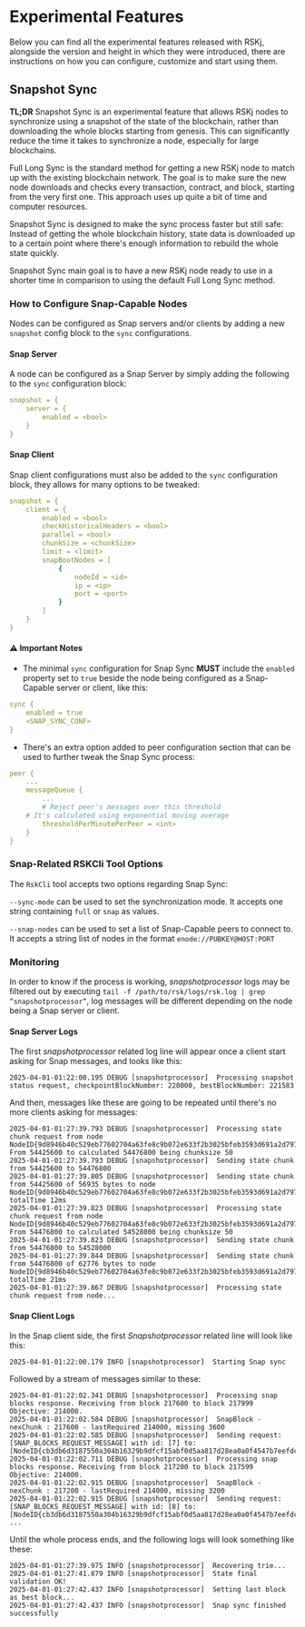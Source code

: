 # Experimental Features

Below you can find all the experimental features released with RSKj, alongside the version and
height in which they were introduced, there are instructions on how you can configure, customize
and start using them.

## Snapshot Sync

**TL;DR** Snapshot Sync is an experimental feature that allows RSKj nodes to synchronize using a
snapshot of the state of the blockchain, rather than downloading the whole blocks starting from
genesis. This can significantly reduce the time it takes to synchronize a node, especially for large
blockchains.

Full Long Sync is the standard method for getting a new RSKj node to match up with the existing
blockchain network. The goal is to make sure the new node downloads and checks every transaction,
contract, and block, starting from the very first one. This approach uses up quite a bit of time and
computer resources.

Snapshot Sync is designed to make the sync process faster but still safe: Instead of getting the
whole blockchain history, state data is downloaded up to a certain point where there's enough
information to rebuild the whole state quickly.

Snapshot Sync main goal is to have a new RSKj node ready to use in a shorter time in comparison to
using the default Full Long Sync method.

### How to Configure Snap-Capable Nodes
Nodes can be configured as Snap servers and/or clients by adding a new `snapshot` config block to the `sync` configurations.

#### Snap Server
A node can be configured as a Snap Server by simply adding the following to the `sync` configuration block:

```yaml
snapshot = {
	server = {
		enabled = <bool>
	}
}
```

#### Snap Client

Snap client configurations must also be added to the `sync` configuration block, they allows for many options to be tweaked:

```yaml
snapshot = {
	client = {
		enabled = <bool>
		checkHistoricalHeaders = <bool>
		parallel = <bool>
		chunkSize = <chunkSize>
		limit = <limit>
		snapBootNodes = [
			{
				nodeId = <id>
				ip = <ip>
				port = <port>
			}
		]
	}
}
```

#### ⚠️ Important Notes
- The minimal `sync` configuration for Snap Sync **MUST** include the `enabled` property set to `true` beside the node being configured as a Snap-Capable server or client, like this:

```yaml
sync {
	enabled = true
	<SNAP_SYNC_CONF>
}
```

- There's an extra option added to peer configuration section that can be used to further tweak the Snap Sync process:

```yaml
peer {
	...
	messageQueue {
		...
		# Reject peer's messages over this threshold
    # It's calculated using exponential moving average
		thresholdPerMinutePerPeer = <int>
	}
}
```

### Snap-Related RSKCli Tool Options

The `RskCli` tool accepts two options regarding Snap Sync:

`--sync-mode` can be used to set the synchronization mode. It accepts one string containing `full` or `snap` as values.

`--snap-nodes` can be used to set a list of Snap-Capable peers to connect to. It accepts a string list of nodes in the format `enode://PUBKEY@HOST:PORT`

### Monitoring

In order to know if the process is working, *snapshotprocessor* logs may be filtered out by executing `tail -f /path/to/rsk/logs/rsk.log | grep “snapshotprocessor”`, log messages will be different depending on the node being a Snap server or client.

#### Snap Server Logs

The first *snapshotprocessor* related log line will appear once a client start asking for Snap messages, and looks like this:

```
2025-04-01-01:22:00.195 DEBUG [snapshotprocessor]  Processing snapshot status request, checkpointBlockNumber: 220000, bestBlockNumber: 221583
```

And then, messages like these are going to be repeated until there's no more clients asking for messages:

```
2025-04-01-01:27:39.793 DEBUG [snapshotprocessor]  Processing state chunk request from node NodeID{9d8946b40c529eb77602704a63fe8c9b072e633f2b3025bfeb3593d691a2d797e4eb4a4cc3665dcb2ebc58a208e5c96b1370c05204d6e56ab96c4a99ddaee87b}. From 54425600 to calculated 54476800 being chunksize 50
2025-04-01-01:27:39.793 DEBUG [snapshotprocessor]  Sending state chunk from 54425600 to 54476800
2025-04-01-01:27:39.805 DEBUG [snapshotprocessor]  Sending state chunk from 54425600 of 56935 bytes to node NodeID{9d8946b40c529eb77602704a63fe8c9b072e633f2b3025bfeb3593d691a2d797e4eb4a4cc3665dcb2ebc58a208e5c96b1370c05204d6e56ab96c4a99ddaee87b}, totalTime 12ms
2025-04-01-01:27:39.823 DEBUG [snapshotprocessor]  Processing state chunk request from node NodeID{9d8946b40c529eb77602704a63fe8c9b072e633f2b3025bfeb3593d691a2d797e4eb4a4cc3665dcb2ebc58a208e5c96b1370c05204d6e56ab96c4a99ddaee87b}. From 54476800 to calculated 54528000 being chunksize 50
2025-04-01-01:27:39.823 DEBUG [snapshotprocessor]  Sending state chunk from 54476800 to 54528000
2025-04-01-01:27:39.844 DEBUG [snapshotprocessor]  Sending state chunk from 54476800 of 62776 bytes to node NodeID{9d8946b40c529eb77602704a63fe8c9b072e633f2b3025bfeb3593d691a2d797e4eb4a4cc3665dcb2ebc58a208e5c96b1370c05204d6e56ab96c4a99ddaee87b}, totalTime 21ms
2025-04-01-01:27:39.867 DEBUG [snapshotprocessor]  Processing state chunk request from node...
```

#### Snap Client Logs

In the Snap client side, the first *Snapshotprocessor* related line will look like this:

```
2025-04-01-01:22:00.179 INFO [snapshotprocessor]  Starting Snap sync
```

Followed by a stream of messages similar to these:

```
2025-04-01-01:22:02.341 DEBUG [snapshotprocessor]  Processing snap blocks response. Receiving from block 217600 to block 217999 Objective: 214000.
2025-04-01-01:22:02.584 DEBUG [snapshotprocessor]  SnapBlock - nexChunk : 217600 - lastRequired 214000, missing 3600
2025-04-01-01:22:02.585 DEBUG [snapshotprocessor]  Sending request: [SNAP_BLOCKS_REQUEST_MESSAGE] with id: [7] to: [NodeID{cb3db6d3187550a304b16329b9dfcf15abf0d5aa817d28ea0a0f4547b7eefdc1badb38e800db276ae2a6aa2bb81fbf4459606d10d3aad7be4934a748ecd9fae8}]
2025-04-01-01:22:02.711 DEBUG [snapshotprocessor]  Processing snap blocks response. Receiving from block 217200 to block 217599 Objective: 214000.
2025-04-01-01:22:02.915 DEBUG [snapshotprocessor]  SnapBlock - nexChunk : 217200 - lastRequired 214000, missing 3200
2025-04-01-01:22:02.915 DEBUG [snapshotprocessor]  Sending request: [SNAP_BLOCKS_REQUEST_MESSAGE] with id: [8] to: [NodeID{cb3db6d3187550a304b16329b9dfcf15abf0d5aa817d28ea0a0f4547b7eefdc1badb38e800db276ae2a6aa2bb81fbf4459606d10d3aad7be4934a748ecd9fae8}]
...
```

Until the whole process ends, and the following logs will look something like these:

```
2025-04-01-01:27:39.975 INFO [snapshotprocessor]  Recovering trie...
2025-04-01-01:27:41.879 INFO [snapshotprocessor]  State final validation OK!
2025-04-01-01:27:42.437 INFO [snapshotprocessor]  Setting last block as best block...
2025-04-01-01:27:42.437 INFO [snapshotprocessor]  Snap sync finished successfully
```